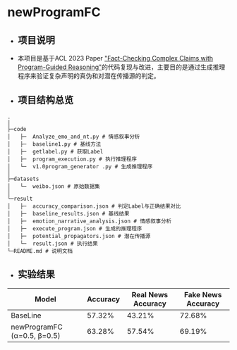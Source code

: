 # newProgramFC
- ## 项目说明
- 本项目是基于ACL 2023 Paper ["Fact-Checking Complex Claims with Program-Guided Reasoning"](https://arxiv.org/abs/2305.12744)的代码复现与改进，主要目的是通过生成推理程序来验证复杂声明的真伪和对潜在传播源的判定。
- ## 项目结构总览
```shell
.
│  
├─code
│   ├─  Analyze_emo_and_nt.py # 情感叙事分析
│   ├─  baseline1.py # 基线方法
│   ├─  getlabel.py # 获取Label
│   ├─  program_execution.py # 执行推理程序
│   └─  v1.0program_generator .py # 生成推理程序
│      
├─datasets
│   └─  weibo.json # 原始数据集
│      
└─result
│   ├─  accuracy_comparison.json # 判定Label与正确结果对比
│   ├─  baseline_results.json # 基线结果
│   ├─  emotion_narrative_analysis.json # 情感叙事分析
│   ├─  execute_program.json # 生成的推理程序
│   ├─  potential_propagators.json # 潜在传播源
│   └─  result.json # 执行结果
└─README.md # 说明文档
```

- ## 实验结果

| Model               | Accuracy | Real News Accuracy | Fake News Accuracy |
|---------------------|----------|---------------------|---------------------|
| BaseLine            | 57.32%  | 43.21%             | 72.68%             |
| newProgramFC (α=0.5, β=0.5) | 63.28%  | 57.54%             | 69.19%             |
